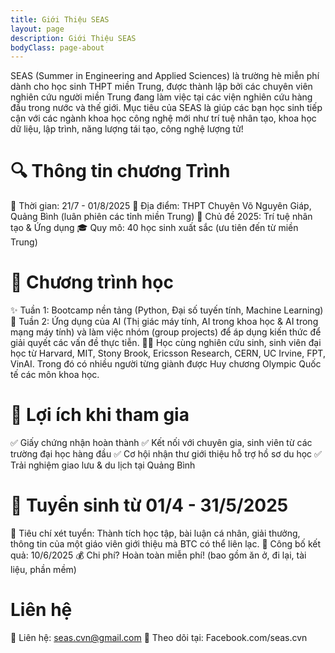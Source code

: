 ```yaml
---
title: Giới Thiệu SEAS
layout: page
description: Giới Thiệu SEAS 
bodyClass: page-about
---
```


SEAS (Summer in Engineering and Applied Sciences) là trường hè miễn phí dành cho học sinh THPT miền Trung, được thành lập bởi các chuyên viên nghiên cứu người miền Trung đang làm việc tại các viện nghiên cứu hàng đầu trong nước và thế giới. Mục tiêu của SEAS là giúp các bạn học sinh tiếp cận với các ngành khoa học công nghệ mới như trí tuệ nhân tạo, khoa học dữ liệu, lập trình, năng lượng tái tạo, công nghệ lượng tử!

# 🔍 Thông tin chương Trình
📅 Thời gian: 21/7 - 01/8/2025
📍 Địa điểm: THPT Chuyên Võ Nguyên Giáp, Quảng Bình (luân phiên các tỉnh miền Trung)
🎯 Chủ đề 2025: Trí tuệ nhân tạo & Ứng dụng
🎓 Quy mô: 40 học sinh xuất sắc (ưu tiên đến từ miền Trung)

# 📖 Chương trình học
✨ Tuần 1: Bootcamp nền tảng (Python, Đại số tuyến tính, Machine Learning)
🚀 Tuần 2: Ứng dụng của AI (Thị giác máy tính, AI trong khoa học & AI trong mạng máy tính) và làm việc nhóm (group projects) để áp dụng kiến thức để giải quyết các vấn đề thực tiễn.
👩‍🏫 Học cùng nghiên cứu sinh, sinh viên đại học từ Harvard, MIT, Stony Brook, Ericsson Research, CERN, UC Irvine, FPT, VinAI. Trong đó có nhiều người từng giành được Huy chương Olympic Quốc tế các môn khoa học. 

# 🎁 Lợi ích khi tham gia
✅ Giấy chứng nhận hoàn thành
✅ Kết nối với chuyên gia, sinh viên từ các trường đại học hàng đầu
✅ Cơ hội nhận thư giới thiệu hỗ trợ hồ sơ du học
✅ Trải nghiệm giao lưu & du lịch tại Quảng Bình

# 📢 Tuyển sinh từ 01/4 - 31/5/2025
📌 Tiêu chí xét tuyển: Thành tích học tập, bài luận cá nhân, giải thưởng, thông tin của một giáo viên giới thiệu mà BTC có thể liên lạc.
📅 Công bố kết quả: 10/6/2025
💰 Chi phí? Hoàn toàn miễn phí! (bao gồm ăn ở, đi lại, tài liệu, phần mềm)

# Liên hệ 
📩 Liên hệ: seas.cvn@gmail.com
📲 Theo dõi tại: Facebook.com/seas.cvn
